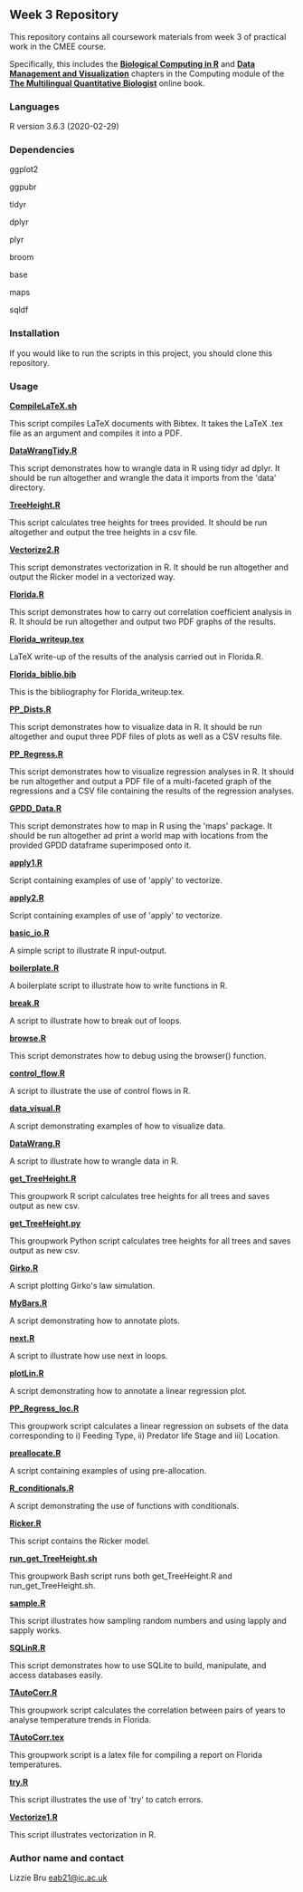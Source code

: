 ## **Week 3 Repository**

This repository contains all coursework materials from week 3 of practical work in the CMEE course.

Specifically, this includes the [**Biological Computing in R**](https://mhasoba.github.io/TheMulQuaBio/notebooks/07-R.html#) and [**Data Management and Visualization**](https://mhasoba.github.io/TheMulQuaBio/notebooks/08-Data_R.html#id3) chapters in the Computing module of the  [**The Multilingual Quantitative Biologist**](https://mhasoba.github.io/TheMulQuaBio/intro.html) online book.


### **Languages**

R version 3.6.3 (2020-02-29)


### **Dependencies** 

ggplot2

ggpubr

tidyr

dplyr

plyr

broom

base

maps

sqldf


### **Installation**

If you would like to run the scripts in this project, you should clone this repository.


### **Usage**

[**CompileLaTeX.sh**](code/CompileLaTeX.sh)

This script compiles LaTeX documents with Bibtex. It takes the LaTeX .tex file as an argument and compiles it into a PDF.


[**DataWrangTidy.R**](code/DataWrangTidy.R)

This script demonstrates how to wrangle data in R using tidyr ad dplyr. It should be run altogether and wrangle the data it imports from the 'data' directory.


[**TreeHeight.R**](code/TreeHeight.R)

This script calculates tree heights for trees provided. It should be run altogether and output the tree heights in a csv file. 


[**Vectorize2.R**](code/Vectorize2.R)

This script demonstrates vectorization in R. It should be run altogether and output the Ricker model in a vectorized way.


[**Florida.R**](code/Florida.R)

This script demonstrates how to carry out correlation coefficient analysis in R. It should be run altogether and output two PDF graphs of the results.


[**Florida_writeup.tex**](code/Florida_writeup.tex)

LaTeX write-up of the results of the analysis carried out in Florida.R.


[**Florida_biblio.bib**](code/Florida_biblio.bib)

This is the bibliography for Florida_writeup.tex.


[**PP_Dists.R**](code/PP_Dists.R)

This script demonstrates how to visualize data in R. It should be run altogether and ouput three PDF files of plots as well as a CSV results file.


[**PP_Regress.R**](code/PP_Regress.R)

This script demonstrates how to visualize regression analyses in R. It should be run altogether and output a PDF file of a multi-faceted graph of the regressions and a CSV file containing the results of the regression analyses.


[**GPDD_Data.R**](code/GPDD_Data.R)

This script demonstrates how to map in R using the 'maps' package. It should be run altogether ad print a world map with locations from the provided GPDD dataframe superimposed onto it.


[**apply1.R**](code/apply1.R)

Script containing examples of use of 'apply' to vectorize.


[**apply2.R**](code/apply2.R)

Script containing examples of use of 'apply' to vectorize.


[**basic_io.R**](code/basic_io.R)

A simple script to illustrate R input-output. 


[**boilerplate.R**](code/boilerplate.R)

A boilerplate script to illustrate how to write functions in R.


[**break.R**](code/break.R)

A script to illustrate how to break out of loops.


[**browse.R**](code/browse.R)

This script demonstrates how to debug using the browser() function.


[**control_flow.R**](code/control_flow.R)

A script to illustrate the use of control flows in R.


[**data_visual.R**](code/data_visual.R)

A script demonstrating examples of how to visualize data.


[**DataWrang.R**](code/DataWrang.R)

A script to illustrate how to wrangle data in R.


[**get_TreeHeight.R**](code/get_TreeHeight.R)

This groupwork R script calculates tree heights for all trees and saves output as new csv.


[**get_TreeHeight.py**](code/get_TreeHeight.py)

This groupwork Python script calculates tree heights for all trees and saves output as new csv.


[**Girko.R**](code/Girko.R)

A script plotting Girko's law simulation.


[**MyBars.R**](code/MyBars.R)

A script demonstrating how to annotate plots.


[**next.R**](code/next.R)

A script to illustrate how use next in loops.


[**plotLin.R**](code/plotLin.R)

A script demonstrating how to annotate a linear regression plot.


[**PP_Regress_loc.R**](code/PP_Regress_loc.R)

This groupwork script calculates a linear regression on subsets of the data corresponding to i) Feeding Type, ii) Predator life Stage and iii) Location.


[**preallocate.R**](code/preallocate.R)

A script containing examples of using pre-allocation.


[**R_conditionals.R**](code/R_conditionals.R)

A script demonstrating the use of functions with conditionals.


[**Ricker.R**](code/Ricker.R)

This script contains the Ricker model.


[**run_get_TreeHeight.sh**](code/run_get_TreeHeight.sh)

This groupwork Bash script runs both get_TreeHeight.R and run_get_TreeHeight.sh.


[**sample.R**](code/sample.R)

This script illustrates how sampling random numbers and using lapply and sapply works.


[**SQLinR.R**](code/SQLinR.R)

This script demonstrates how to use SQLite to build, manipulate, and access databases easily.


[**TAutoCorr.R**](code/TAutoCorr.R)

This groupwork script calculates the correlation between pairs of years to analyse temperature trends in Florida.


[**TAutoCorr.tex**](code/TAutoCorr.tex)

This groupwork script is a latex file for compiling a report on Florida temperatures.


[**try.R**](code/try.R)

This script illustrates the use of 'try' to catch errors.


[**Vectorize1.R**](code/Vectorize1.R)

This script illustrates vectorization in R.


### **Author name and contact**

Lizzie Bru
eab21@ic.ac.uk
